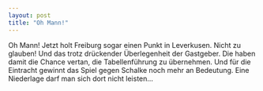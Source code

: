 ```yaml
---
layout: post
title: "Oh Mann!"
---
```


Oh Mann! Jetzt holt Freiburg sogar einen Punkt in Leverkusen. Nicht zu glauben! Und das trotz drückender Überlegenheit der Gastgeber. Die haben damit die Chance vertan, die Tabellenführung zu übernehmen. Und für die Eintracht gewinnt das Spiel gegen Schalke noch mehr an Bedeutung. Eine Niederlage darf man sich dort nicht leisten...
